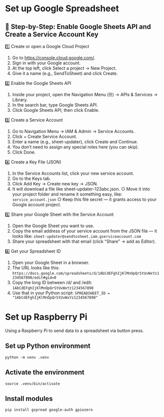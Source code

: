 # Set up Google Spreadsheet
## 🧰 Step-by-Step: Enable Google Sheets API and Create a Service Account Key
1️⃣ Create or open a Google Cloud Project
1. Go to https://console.cloud.google.com/.
2. Sign in with your Google account.
3. At the top left, click Select a project → New Project.
4. Give it a name (e.g., SendToSheet) and click Create.

2️⃣ Enable the Google Sheets API

1. Inside your project, open the Navigation Menu (☰) → APIs & Services → Library.
2. In the search bar, type Google Sheets API.
3. Click Google Sheets API, then click Enable.

3️⃣ Create a Service Account

1. Go to Navigation Menu → IAM & Admin → Service Accounts.
2. Click + Create Service Account.
3. Enter a name (e.g., sheet-updater), click Create and Continue.
4. You don’t need to assign any special roles here (you can skip).
5. Click Done.

4️⃣ Create a Key File (JSON)

1. In the Service Accounts list, click your new service account.
2. Go to the Keys tab.
3. Click Add Key → Create new key → JSON.
4. It will download a file like sheet-updater-123abc.json.
    ○ Move it into your project folder and rename it something easy, like: `service_account.json`
    ○ Keep this file secret — it grants access to your Google account project.

5️⃣ Share your Google Sheet with the Service Account

1. Open the Google Sheet you want to use.
2. Copy the email address of your service account from the JSON file — it looks like:  `sheet-updater@sendtosheet.iam.gserviceaccount.com`
3. Share your spreadsheet with that email (click “Share” → add as Editor).

6️⃣ Get your Spreadsheet ID

1. Open your Google Sheet in a browser.
2. The URL looks like this:
    ```https://docs.google.com/spreadsheets/d/1AbCdEFghIjKlMnOpQrStUvWxYz1234567890/edit#gid=0```
3. Copy the long ID between /d/ and /edit:
    ```1AbCdEFghIjKlMnOpQrStUvWxYz1234567890```
4. Use that in your Python script:
    ```SPREADSHEET_ID = "1AbCdEFghIjKlMnOpQrStUvWxYz1234567890"```

# Set up Raspberry Pi
Using a Raspberry Pi to send data to a spreadsheet via button press.

## Set up Python environment

```python -m venv .venv```

## Activate the environment

```source .venv/bin/activate```

## Install modules
```pip install gspread google-auth gpiozero```

